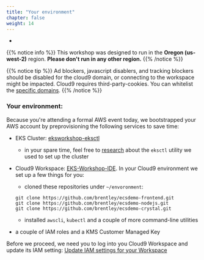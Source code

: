 ```yaml
---
title: "Your environment"
chapter: false
weight: 14
---
```


-
{{% notice info %}}
This workshop was designed to run in the **Oregon (us-west-2)** region. **Please don't
run in any other region.**
{{% /notice %}}


{{% notice tip %}}
Ad blockers, javascript disablers, and tracking blockers should be disabled for
the cloud9 domain, or connecting to the workspace might be impacted.
Cloud9 requires third-party-cookies. You can whitelist the [specific domains]( https://docs.aws.amazon.com/cloud9/latest/user-guide/troubleshooting.html#troubleshooting-env-loading).
{{% /notice %}}

### Your environment:

Because you're attending a formal AWS event today, we bootstrapped your AWS account by preprovisioning the following services to save time:

* EKS Cluster: [eksworkshop-eksctl](https://us-east-2.console.aws.amazon.com/eks/home?region=us-east-2#/clusters)
  * in your spare time, feel free to [research](/beginner-optional/030_eksctl/) about the `eksctl` utility we used to set up the cluster
* Cloud9 Workspace: [EKS-Workshop-IDE](https://us-east-2.console.aws.amazon.com/cloud9/home?region=us-east-2). In your Cloud9 environment we set up a few things for you:
  * cloned these repositories under `~/envoronment`:
  ```
  git clone https://github.com/brentley/ecsdemo-frontend.git
  git clone https://github.com/brentley/ecsdemo-nodejs.git
  git clone https://github.com/brentley/ecsdemo-crystal.git
  ```
  * installed `awscli`, `kubectl` and a couple of more command-line utilities

* a couple of IAM roles and a KMS Customer Managed Key

Before we proceed, we need you to log into you Cloud9 Workspace and update its IAM setting: [Update IAM settings for your Workspace](/020_prerequisites/workspaceiam/)




